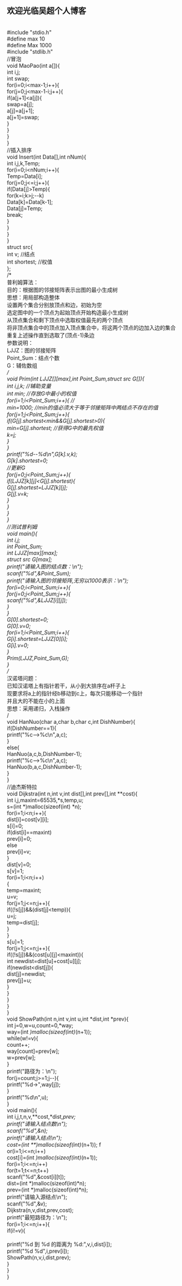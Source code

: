 ## 欢迎光临吴超个人博客
<br />#include "stdio.h"
<br />#define max 10
<br />#define Max 1000
<br />#include "stdlib.h"
<br />//冒泡
<br />void MaoPao(int a[]){
<br />int i,j;
<br />int swap;
<br />for(i=0;i<max-1;i++){
	<br />for(j=0;j<max-1-i;j++){
		<br />if(a[j+1]<a[j]){
			<br />swap=a[j];
			<br />a[j]=a[j+1];
			<br />a[j+1]=swap;
		<br />}
	<br />}
<br />}
<br />}
<br />//插入排序
<br />void Insert(int Data[],int nNum){
	<br />int i,j,k,Temp;
	<br />for(i=0;i<nNum;i++){
		<br />Temp=Data[i];
		<br />for(j=0;j<=i;j++){
			<br />if(Data[j]>Temp){
				<br />for(k=i;k>j;--k)
					<br />Data[k]=Data[k-1];
				<br />Data[j]=Temp;
				<br />break;
			<br />}
		<br />}
	<br />}
<br />}
<br />struct src{
	<br />int v;        //结点
	<br />int shortest; //权值
<br />};
<br />/*
<br />普利姆算法：
<br />目的：根据图的邻接矩阵表示出图的最小生成树
<br />思想：用局部构造整体
<br />设置两个集合分别放顶点和边，初始为空
<br />选定图中的一个顶点为起始顶点开始构造最小生成树
<br />从顶点集合和剩下顶点中选取权值最先的两个顶点
<br />将非顶点集合中的顶点加入顶点集合中，将这两个顶点的边加入边的集合
<br />重复上述操作直到选取了(顶点-1)条边
<br />参数说明：
<br />LJJZ：图的邻接矩阵
<br />Point_Sum：结点个数
<br />G：辅佐数组
<br />*/
<br />void Prim(int LJJZ[][max],int Point_Sum,struct src G[]){
<br />int i,j,k;          //辅助变量 
<br />int min;            //存放G中最小的权值
<br />for(i=1;i<Point_Sum;i++){ //
<br />min=1000;           //min的值必须大于等于邻接矩阵中两结点不存在的值
<br />for(j=1;j<Point_Sum;j++){
	<br />if(G[j].shortest<min&&G[j].shortest>0){
		<br />min=G[j].shortest;  //获得G中的最先权值
		<br />k=j;
	<br />}
<br />}
<br />printf("%d--%d\n",G[k].v,k);
<br />G[k].shortest=0;
<br />//更新G
<br />for(j=0;j<Point_Sum;j++){ 
	<br />if(LJJZ[k][j]<G[j].shortest){
		<br />G[j].shortest=LJJZ[k][j];
		<br />G[j].v=k;
	<br />}
<br />}
<br />}
<br />}
<br />//测试普利姆
<br />void main(){
<br />int i,j;
<br />int Point_Sum;
<br />int LJJZ[max][max];
<br />struct src G[max];
<br />printf("请输入图的结点数：\n");
<br />scanf("%d",&Point_Sum);
<br />printf("请输入图的邻接矩阵,无穷以1000表示：\n");
<br />for(i=0;i<Point_Sum;i++){
	<br />for(j=0;j<Point_Sum;j++){
	<br />scanf("%d",&LJJZ[i][j]);
	<br />}
<br />}
<br />G[0].shortest=0;
<br />G[0].v=0;
<br />for(i=1;i<Point_Sum;i++){
	<br />G[i].shortest=LJJZ[0][i];
	<br />G[i].v=0;
<br />}
<br />Prim(LJJZ,Point_Sum,G);
<br />}
<br />/*
<br />汉诺塔问题：
<br />已知汉诺塔上有指针若干，从小到大排序在a杆子上
<br />现要求将a上的指针经b移动到c上，每次只能移动一个指针
<br />并且大的不能在小的上面
<br />思想：采用递归，入栈操作
<br />/
<br />void HanNuo(char a,char b,char c,int DishNumber){
	<br />if(DishNumber==1){
		<br />printf("%c-->%c\n",a,c);
	<br />}
	<br />else{
		<br />HanNuo(a,c,b,DishNumber-1);
		<br />printf("%c-->%c\n",a,c);
		<br />HanNuo(b,a,c,DishNumber-1);
	<br />}
<br />}
<br />//迪杰斯特拉
<br />void Dijkstra(int n,int v,int dist[],int prev[],int **cost){
	<br />int i,j,maxint=65535,*s,temp,u;
	<br />s=(int *)malloc(sizeof(int) *n);
	<br />for(i=1;i<n;i++){
		<br />dist[i]=cost[v][i];
		<br />s[i]=0;
		<br />if(dist[i]==maxint)
			<br />prev[i]=0;
		<br />else
			<br />prev[i]=v;
	<br />}
	<br />dist[v]=0;
	<br />s[v]=1;
	<br />for(i=1;i<n;i++)
	<br />{
		<br />temp=maxint;
		<br />u=v;
		<br />for(j=1;j<=n;j++){
			<br />if((!s[j])&&(dist[j]<temp)){
				<br />u=j;
				<br />temp=dist[j];
			<br />}
		<br />}
		<br />s[u]=1;
		<br />for(j=1;j<=n;j++){
			<br />if((!s[j])&&(cost[u][j]<maxint)){
				<br />int newdist=dist[u]+cost[u][j];
				<br />if(newdist<dist[j]){
					<br />dist[j]=newdist;
					<br />prev[j]=u;
				<br />}
			<br />}
		<br />}
	<br />}
<br />}
<br />void ShowPath(int n,int v,int u,int *dist,int *prev){
	<br />int j=0,w=u,count=0,*way;
	<br />way=(int *)malloc(sizeof(int)*(n+1));
	<br />while(w!=v){
		<br />count++;
		<br />way[count]=prev[w];
		<br />w=prev[w];
	<br />}
	<br />printf("路径为：\n");
	<br />for(j=count;j>=1;j--){
		<br />printf("%d->",way[j]);
	<br />}
	<br />printf("%d\n",u);
<br />}
<br />void main(){
	<br />int i,j,t,n,v,**cost,*dist,*prev;
	<br />printf("请输入结点数\n");
	<br />scanf("%d",&n);
	<br />printf("请输入结点\n");
	<br />cost=(int **)malloc(sizeof(int)*(n+1));
	f<br />or(i=1;i<=n;i++)
		<br />cost[i]=(int *)malloc(sizeof(int)*(n+1));
	<br />for(i=1;i<=n;i++)
		<br />for(t=1;t<=n;t++)
			<br />scanf("%d",&cost[i][t]);
		<br />dist=(int *)malloc(sizeof(int)*n);
		<br />prev=(int *)malloc(sizeof(int)*n);
		<br />printf("请输入源结点\n");
		<br />scanf("%d",&v);
		<br />Dijkstra(n,v,dist,prev,cost);
		<br />printf("最短路径为：\n");
		<br />for(i=1;i<=n;i++){
			<br />if(i!=v){
				<br /><br />printf("%d 到 %d 的距离为 %d:",v,i,dist[i]);
				<br />printf("%d %d",i,prev[i]);
				<br />ShowPath(n,v,i,dist,prev);
			<br />}
		<br />}
<br />}
